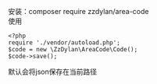 安装：composer require zzdylan/area-code  
使用  
```
<?php
require './vendor/autoload.php';  
$code = new \ZzDylan\AreaCode\Code();  
$code->save();
```
默认会将json保存在当前路径